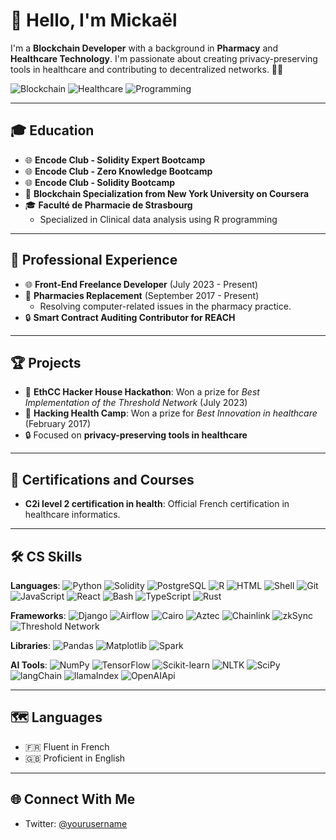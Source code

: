 # 👋 Hello, I'm Mickaël

I'm a **Blockchain Developer** with a background in **Pharmacy** and **Healthcare Technology**. I'm passionate about creating privacy-preserving tools in healthcare and contributing to decentralized networks. 👨‍💻

![Blockchain](https://img.shields.io/badge/Blockchain-Solidity-blue)
![Healthcare](https://img.shields.io/badge/Healthcare-Pharmacy-green)
![Programming](https://img.shields.io/badge/Code-Python%20%7C%20R-yellow)

---

## 🎓 Education

- 🌐 **Encode Club - Solidity Expert Bootcamp** 
- 🌐 **Encode Club - Zero Knowledge Bootcamp** 
- 🌐 **Encode Club - Solidity Bootcamp** 
- 📜 **Blockchain Specialization from New York University on Coursera** 
- 🎓 **Faculté de Pharmacie de Strasbourg** 
  - Specialized in Clinical data analysis using R programming

---

## 💼 Professional Experience

- 🌐 **Front-End Freelance Developer** (July 2023 - Present)
- 💊 **Pharmacies Replacement** (September 2017 - Present)
  - Resolving computer-related issues in the pharmacy practice.
- 🔒 **Smart Contract Auditing Contributor for REACH**

---

## 🏆 Projects

- 🏅 **EthCC Hacker House Hackathon**: Won a prize for *Best Implementation of the Threshold Network* (July 2023)
- 🏅 **Hacking Health Camp**: Won a prize for *Best Innovation in healthcare* (February 2017)
- 🔒 Focused on **privacy-preserving tools in healthcare**

---

## 📜 Certifications and Courses

- **C2i level 2 certification in health**: Official French certification in healthcare informatics.

---

## 🛠 CS Skills

**Languages**: 
![Python](https://img.shields.io/badge/-Python-3776AB?style=flat&logo=python&logoColor=white)
![Solidity](https://img.shields.io/badge/-Solidity-363636?style=flat&logo=solidity&logoColor=white)
![PostgreSQL](https://img.shields.io/badge/-PostgreSQL-336791?style=flat&logo=postgresql&logoColor=white)
![R](https://img.shields.io/badge/-R-276DC3?style=flat&logo=r&logoColor=white)
![HTML](https://img.shields.io/badge/-HTML-E34F26?style=flat&logo=html5&logoColor=white)
![Shell](https://img.shields.io/badge/-Shell-4EAA25?style=flat&logo=gnu-bash&logoColor=white)
![Git](https://img.shields.io/badge/-Git-F05032?style=flat&logo=git&logoColor=white)
![JavaScript](https://img.shields.io/badge/-JavaScript-F7DF1E?style=flat&logo=javascript&logoColor=black)
![React](https://img.shields.io/badge/-React-61DAFB?style=flat&logo=react&logoColor=black)
![Bash](https://img.shields.io/badge/-Bash-4EAA25?style=flat&logo=gnu-bash&logoColor=white)
![TypeScript](https://img.shields.io/badge/-TypeScript-3178C6?style=flat&logo=typescript&logoColor=white)
![Rust](https://img.shields.io/badge/-Rust-000000?style=flat&logo=rust&logoColor=white)

**Frameworks**:
![Django](https://img.shields.io/badge/-Django-092E20?style=flat&logo=django&logoColor=white)
![Airflow](https://img.shields.io/badge/-Airflow-017CEE?style=flat&logo=apache-airflow&logoColor=white)
![Cairo](https://img.shields.io/badge/-Cairo-20232A?style=flat) 
![Aztec](https://img.shields.io/badge/-Aztec-7F5AB6?style=flat) 
![Chainlink](https://img.shields.io/badge/-Chainlink-375BD5?style=flat&logo=chainlink&logoColor=white)
![zkSync](https://img.shields.io/badge/-zkSync-3AB6D1?style=flat) 
![Threshold Network](https://img.shields.io/badge/-Threshold%20Network-555555?style=flat) 


**Libraries**: 
![Pandas](https://img.shields.io/badge/-Pandas-150458?style=flat&logo=pandas&logoColor=white)
![Matplotlib](https://img.shields.io/badge/-Matplotlib-0131B4?style=flat&logo=matplotlib&logoColor=white)
![Spark](https://img.shields.io/badge/-Spark-E25A1C?style=flat&logo=apache-spark&logoColor=white)


**AI Tools**:
![NumPy](https://img.shields.io/badge/-NumPy-013243?style=flat&logo=numpy&logoColor=white)
![TensorFlow](https://img.shields.io/badge/-TensorFlow-FF6F00?style=flat&logo=tensorflow&logoColor=white)
![Scikit-learn](https://img.shields.io/badge/-Scikit--learn-F7931E?style=flat&logo=scikit-learn&logoColor=white)
![NLTK](https://img.shields.io/badge/-NLTK-20232A?style=flat)
![SciPy](https://img.shields.io/badge/-SciPy-8CAAE6?style=flat&logo=scipy&logoColor=white)
![langChain](https://img.shields.io/badge/-langChain-20232A?style=flat)
![llamaIndex](https://img.shields.io/badge/-llamaIndex-20232A?style=flat)
![OpenAIApi](https://img.shields.io/badge/-OpenAIApi-20232A?style=flat)

---

## 🗺 Languages

- 🇫🇷 Fluent in French
- 🇬🇧 Proficient in English

---

## 🌐 Connect With Me

- Twitter: [@yourusername](https://twitter.com/mickael_rtdev)
